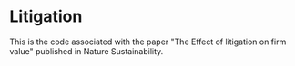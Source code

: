 # Litigation
This is the code associated with the paper "The Effect of litigation on firm value" published in Nature Sustainability. 
